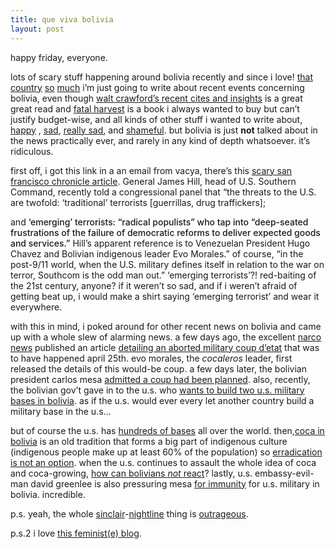 ```yaml
---
title: que viva bolivia
layout: post
---
```


happy friday, everyone.

lots of scary stuff happening around bolivia recently and since i love! [that][1] [country][2] [so][3] [much][4] i&#8217;m just going to write about recent events concerning bolivia, even though [walt crawford&#8217;s recent cites and insights][5] is a great great read and [fatal harvest][6] is a book i always wanted to buy but can&#8217;t justify budget-wise, and all kinds of other stuff i wanted to write about, [happy][7] , [sad][8], [really sad][9], and [shame][10][ful][11]. but bolivia is just **not** talked about in the news practically ever, and rarely in any kind of depth whatsoever. it&#8217;s ridiculous.

first off, i got this link in a an email from vacya, there&#8217;s this [scary san francisco chronicle article][12]. General James Hill, head of U.S. Southern Command, recently told a congressional panel that &#8220;the threats to the U.S. are twofold: &#8216;traditional&#8217; terrorists [guerrillas, drug traffickers];

and <span style="font-weight: 500">&#8216;emerging&#8217; terrorists: &#8220;radical populists&#8221; who tap into &#8220;deep-seated frustrations of the failure of democratic reforms to deliver expected goods and services.&#8221;</span> Hill&#8217;s apparent reference is to Venezuelan President Hugo Chavez and Bolivian indigenous leader Evo Morales.&#8221; of course, &#8220;in the post-9/11 world, when the U.S. military defines itself in relation to the war on terror, Southcom is the odd man out.&#8221; &#8216;emerging terrorists&#8217;?! red-baiting of the 21st century, anyone? if it weren&#8217;t so sad, and if i weren&#8217;t afraid of getting beat up, i would make a shirt saying &#8216;emerging terrorist&#8217; and wear it everywhere.

with this in mind, i poked around for other recent news on bolivia and came up with a whole slew of alarming news. a few days ago, the excellent [narco news][13] published an article [detailing an aborted military coup d&#8217;etat][14] that was to have happened april 25th. evo morales, the *cocaleros* leader, first released the details of this would-be coup. a few days later, the bolivian president carlos mesa [admitted a coup had been planned][15]. also, recently, the bolivian gov&#8217;t gave in to the u.s. who [wants to build two u.s. military bases in bolivia][16]. as if the u.s. would ever every let another country build a military base in the u.s&#8230; 

but of course the u.s. has [hundreds of bases][17] all over the world. then,[coca in bolivia][18] is an old tradition that forms a big part of indigenous culture (indigenous people make up at least 60% of the population) so [erradication is not an option][19]. when the u.s. continues to assault the whole idea of coca and coca-growing, [how can bolivians *not* react][20]? lastly, u.s. embassy-evil-man david greenlee is also pressuring mesa [for immunity][21] for u.s. military in bolivia. incredible.

p.s. yeah, the whole [sinclair][22]-[nightline][23] thing is [out][24][rageous][25]. 

p.s.2 i love [this feminist(e) blog][26].

 [1]: http://www.lonelyplanet.com/destinations/south_america/bolivia/
 [2]: bolivia/
 [3]: http://boleadora.com/andes.htm
 [4]: gallery/bolivia
 [5]: http://cites.boisestate.edu/civ4i6.pdf
 [6]: http://www.fatalharvest.org/busting_myths.htm
 [7]: http://news.bbc.co.uk/2/hi/americas/3673459.stm
 [8]: http://warblogging.com/mirrors/www.thememoryhole.org/war/coffin_photos/dover/index.htm
 [9]: http://www.washingtonpost.com/wp-srv/world/iraq/casualties/facesofthefallen.htm
 [10]: http://www.thememoryhole.org/war/stripped-iraqis.htm
 [11]: http://www.cbsnews.com/stories/2004/04/27/60II/main614063.shtml
 [12]: http://www.commondreams.org/headlines04/0430-08.htm
 [13]: http://www.narconews.com/
 [14]: http://www.narconews.com/Issue33/article957.html
 [15]: http://www.eltribuno.com.ar/2004/internacionales/20040419_202950.php
 [16]: http://www.narconews.com/Issue32/article939.html
 [17]: http://www.globemaster.de/bases.html
 [18]: coca/
 [19]: http://www.narconews.com/Issue32/article934.html
 [20]: http://ea.gmcsa.net/2004/04-Abril/20040406/El_evento/Abril/eve040406d.html
 [21]: http://ea.gmcsa.net/2004/04-Abril/20040406/El_evento/Abril/eve040406a.html
 [22]: http://media.guardian.co.uk/site/story/0,14173,1207089,00.html
 [23]: http://abcnews.go.com/sections/Nightline/World/nightline_Koppel_fallen_040430-1.html
 [24]: http://mccain.senate.gov/index.cfm?fuseaction=NewsCenter.ViewPressRelease&Content_id=1276
 [25]: http://releases.usnewswire.com/GetRelease.asp?id=144-04302004
 [26]: http://feministe.us/blog/